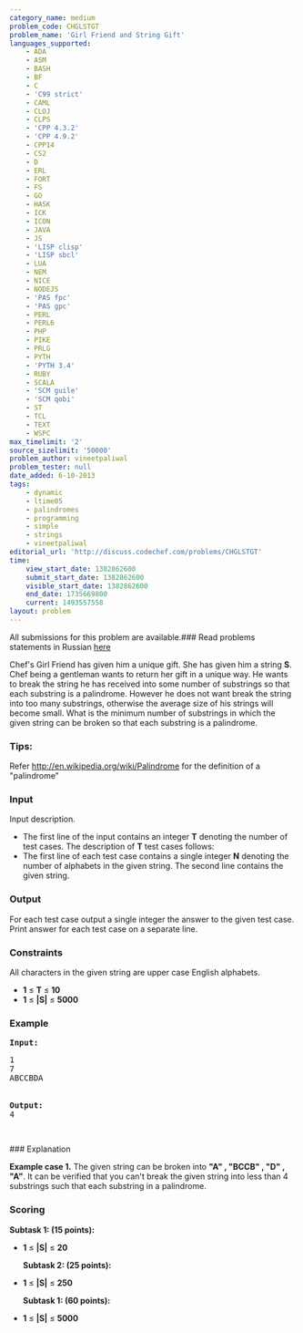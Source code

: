 ```yaml
---
category_name: medium
problem_code: CHGLSTGT
problem_name: 'Girl Friend and String Gift'
languages_supported:
    - ADA
    - ASM
    - BASH
    - BF
    - C
    - 'C99 strict'
    - CAML
    - CLOJ
    - CLPS
    - 'CPP 4.3.2'
    - 'CPP 4.9.2'
    - CPP14
    - CS2
    - D
    - ERL
    - FORT
    - FS
    - GO
    - HASK
    - ICK
    - ICON
    - JAVA
    - JS
    - 'LISP clisp'
    - 'LISP sbcl'
    - LUA
    - NEM
    - NICE
    - NODEJS
    - 'PAS fpc'
    - 'PAS gpc'
    - PERL
    - PERL6
    - PHP
    - PIKE
    - PRLG
    - PYTH
    - 'PYTH 3.4'
    - RUBY
    - SCALA
    - 'SCM guile'
    - 'SCM qobi'
    - ST
    - TCL
    - TEXT
    - WSPC
max_timelimit: '2'
source_sizelimit: '50000'
problem_author: vineetpaliwal
problem_tester: null
date_added: 6-10-2013
tags:
    - dynamic
    - ltime05
    - palindromes
    - programming
    - simple
    - strings
    - vineetpaliwal
editorial_url: 'http://discuss.codechef.com/problems/CHGLSTGT'
time:
    view_start_date: 1382862600
    submit_start_date: 1382862600
    visible_start_date: 1382862600
    end_date: 1735669800
    current: 1493557558
layout: problem
---
```

All submissions for this problem are available.###  Read problems statements in Russian [here](http://www.codechef.com/download/translated/LTIME05/russian/CHGLSTGT.pdf)

Chef's Girl Friend has given him a unique gift. She has given him a string **S**. Chef being a gentleman wants to return her gift in a unique way. He wants to break the string he has received into some number of substrings so that each substring is a palindrome. However he does not want break the string into too many substrings, otherwise the average size of his strings will become small. What is the minimum number of substrings in which the given string can be broken so that each substring is a palindrome.

### Tips: 

Refer <http://en.wikipedia.org/wiki/Palindrome> for the definition of a "palindrome"

### Input

Input description.

- The first line of the input contains an integer **T** denoting the number of test cases. The description of **T** test cases follows:
- The first line of each test case contains a single integer **N** denoting the number of alphabets in the given string. The second line contains the given string.

### Output

For each test case output a single integer the answer to the given test case. Print answer for each test case on a separate line.

### Constraints

All characters in the given string are upper case English alphabets.

- **1** ≤ **T** ≤ **10**
- **1** ≤ **|S|** ≤ **5000**

### Example

<pre><b>Input:</b>
<p>1 
7
ABCCBDA <br></br>
<b>Output:</b>
4</p>
</pre>### Explanation
**Example case 1.** The given string can be broken into **"A" , "BCCB" , "D" , "A"**. It can be verified that you can't break the given string into less than 4 substrings such that each substring in a palindrome.

###  Scoring 

  **Subtask 1: (15 points):**

- **1** ≤ **|S|** ≤ **20**

  **Subtask 2: (25 points):**

- **1** ≤ **|S|** ≤ **250**

  **Subtask 1: (60 points):**

- **1** ≤ **|S|** ≤ **5000**
